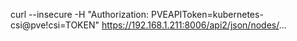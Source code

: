  curl --insecure -H "Authorization: PVEAPIToken=kubernetes-csi@pve!csi=TOKEN" https://192.168.1.211:8006/api2/json/nodes/...